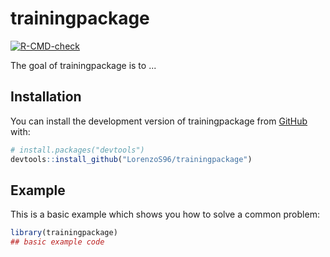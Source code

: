 
# trainingpackage

<!-- badges: start -->
[![R-CMD-check](https://github.com/LorenzoS96/trainingpackage/actions/workflows/R-CMD-check.yaml/badge.svg)](https://github.com/LorenzoS96/trainingpackage/actions/workflows/R-CMD-check.yaml)
<!-- badges: end -->

The goal of trainingpackage is to ...

## Installation

You can install the development version of trainingpackage from [GitHub](https://github.com/) with:

``` r
# install.packages("devtools")
devtools::install_github("LorenzoS96/trainingpackage")
```

## Example

This is a basic example which shows you how to solve a common problem:

``` r
library(trainingpackage)
## basic example code
```

